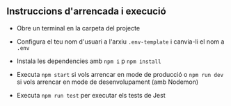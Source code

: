 ## Instruccions d'arrencada i execució

- Obre un terminal en la carpeta del projecte

- Configura el teu nom d'usuari a l'arxiu `.env-template` i canvia-li el nom a `.env`

- Instala les dependencies amb `npm i` p `npm install`

- Executa `npm start` si vols arrencar en mode de producció o `npm run dev` si vols arrencar en mode de desenvolupament (amb Nodemon)

- Executa `npm run test` per executar els tests de Jest